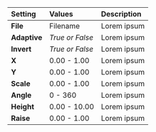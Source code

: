 | Setting      | Values          | Description |
| :----------- | :-------------- | :---------- |
| **File**     | Filename        | Lorem ipsum |
| **Adaptive** | *True or False* | Lorem ipsum |
| **Invert**   | *True or False* | Lorem ipsum |
| **X**        | 0.00 - 1.00     | Lorem ipsum |
| **Y**        | 0.00 - 1.00     | Lorem ipsum |
| **Scale**    | 0.00 - 1.00     | Lorem ipsum |
| **Angle**    | 0 - 360         | Lorem ipsum |
| **Height**   | 0.00 - 10.00    | Lorem ipsum |
| **Raise**    | 0.00 - 1.00     | Lorem ipsum |
